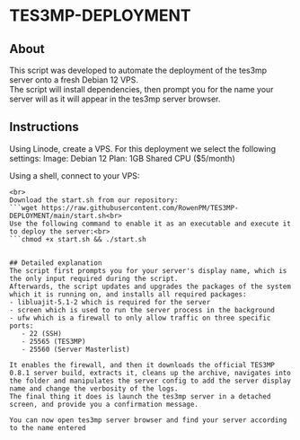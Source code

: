 # TES3MP-DEPLOYMENT
## About
This script was developed to automate the deployment of the tes3mp server onto a fresh Debian 12 VPS.<br>
The script will install dependencies, then prompt you for the name your server will as it will appear in the tes3mp server browser.<br>

## Instructions
Using Linode, create a VPS. For this deployment we select the following settings:
Image: Debian 12
Plan: 1GB Shared CPU ($5/month)

Using a shell, connect to your VPS:
```ssh root@vpsdomain.com
<br>
Download the start.sh from our repository:
```wget https://raw.githubusercontent.com/RowenPM/TES3MP-DEPLOYMENT/main/start.sh<br>
Use the following command to enable it as an executable and execute it to deploy the server:<br>
```chmod +x start.sh && ./start.sh


## Detailed explanation
The script first prompts you for your server's display name, which is the only input required during the script.
Afterwards, the script updates and upgrades the packages of the system which it is running on, and installs all required packages:
- libluajit-5.1-2 which is required for the server
- screen which is used to run the server process in the background
- ufw which is a firewall to only allow traffic on three specific ports:
   - 22 (SSH)
   - 25565 (TES3MP)
   - 25560 (Server Masterlist)

It enables the firewall, and then it downloads the official TES3MP 0.8.1 server build, extracts it, cleans up the archive, navigates into the folder and manipulates the server config to add the server display name and change the verbosity of the logs.
The final thing it does is launch the tes3mp server in a detached screen, and provide you a confirmation message.

You can now open tes3mp server browser and find your server according to the name entered